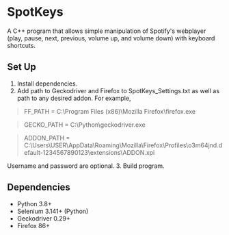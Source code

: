 # SpotKeys
A C++ program that allows simple manipulation of Spotify's webplayer (play, pause, next, previous, volume up, and volume down) with keyboard shortcuts.

## Set Up

1. Install dependencies.
2. Add path to Geckodriver and Firefox to SpotKeys_Settings.txt as well as path to any desired addon. For example,
 
  > FF_PATH = C:\Program Files (x86)\Mozilla Firefox\firefox.exe
  
  > GECKO_PATH = C:\Python\geckodriver.exe
  
  > ADDON_PATH = C:\Users\USER\AppData\Roaming\Mozilla\Firefox\Profiles\o3m64jnd.default-1234567890123\extensions\ADDON.xpi
  
  Username and password are optional.
3. Build program.

## Dependencies

- Python 3.8+
- Selenium 3.141+ (Python)
- Geckodriver 0.29+
- Firefox 86+
